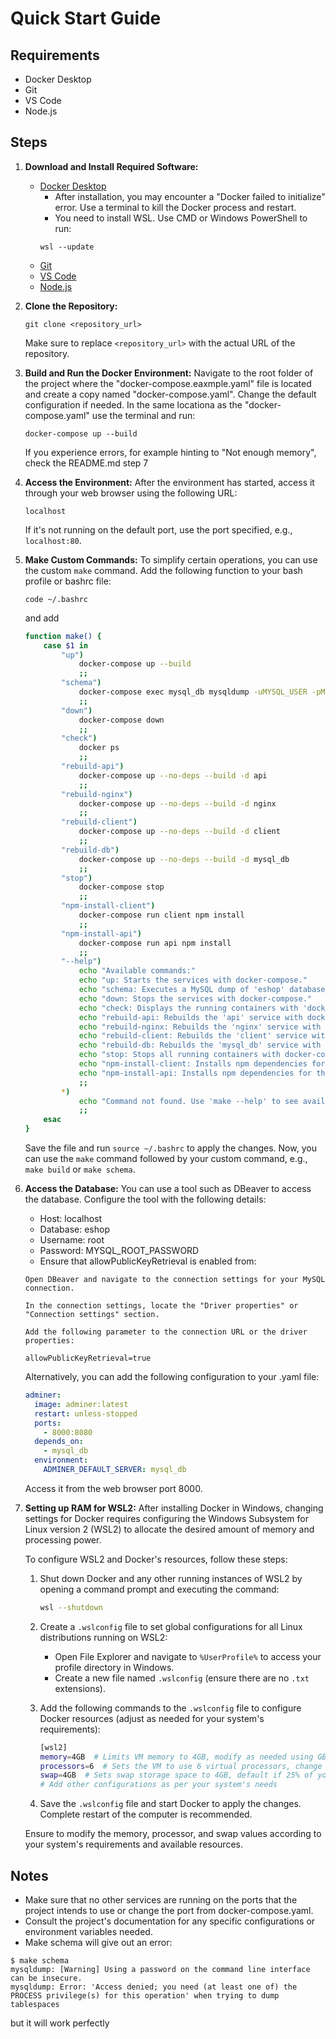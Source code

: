 # Quick Start Guide

## Requirements
- Docker Desktop
- Git
- VS Code
- Node.js

## Steps
1. **Download and Install Required Software:**
    - [Docker Desktop](https://www.docker.com/products/docker-desktop)
        - After installation, you may encounter a "Docker failed to initialize" error. Use a terminal to kill the Docker process and restart.
        - You need to install WSL. Use CMD or Windows PowerShell to run:
        ```
        wsl --update
        ```
    - [Git](https://git-scm.com/)
    - [VS Code](https://code.visualstudio.com/)
    - [Node.js](https://nodejs.org/)

2. **Clone the Repository:**
    ```
    git clone <repository_url>
    ```
    Make sure to replace `<repository_url>` with the actual URL of the repository.

3. **Build and Run the Docker Environment:**
    Navigate to the root folder of the project where the "docker-compose.eaxmple.yaml" file is located and create a copy named "docker-compose.yaml". Change the default configuration if needed. In the same locationa as the "docker-compose.yaml" use the terminal and  run:
    ```
    docker-compose up --build
    ```
     If you experience errors, for example hinting to "Not enough memory", check the README.md step 7

4. **Access the Environment:**
    After the environment has started, access it through your web browser using the following URL:
    ```
    localhost
    ```
    If it's not running on the default port, use the port specified, e.g., `localhost:80`.

5. **Make Custom Commands:**
    To simplify certain operations, you can use the custom `make` command. Add the following function to your bash profile or bashrc file:
    ```
    code ~/.bashrc
    ```
    and add

    ```bash
    function make() {
        case $1 in
            "up")
                docker-compose up --build
                ;;
            "schema")
                docker-compose exec mysql_db mysqldump -uMYSQL_USER -pMYSQL_PASSWORD eshop > setup.sql
                ;;
            "down")
                docker-compose down
                ;;
            "check")
                docker ps
                ;;
            "rebuild-api")
                docker-compose up --no-deps --build -d api
                ;;
            "rebuild-nginx")
                docker-compose up --no-deps --build -d nginx
                ;;
            "rebuild-client")
                docker-compose up --no-deps --build -d client
                ;;
            "rebuild-db")
                docker-compose up --no-deps --build -d mysql_db
                ;;
            "stop")
                docker-compose stop
                ;;
            "npm-install-client")
                docker-compose run client npm install
                ;;
            "npm-install-api")
                docker-compose run api npm install
                ;;
            "--help")
                echo "Available commands:"
                echo "up: Starts the services with docker-compose."
                echo "schema: Executes a MySQL dump of 'eshop' database into setup.sql."
                echo "down: Stops the services with docker-compose."
                echo "check: Displays the running containers with 'docker ps'."
                echo "rebuild-api: Rebuilds the 'api' service with docker-compose."
                echo "rebuild-nginx: Rebuilds the 'nginx' service with docker-compose."
                echo "rebuild-client: Rebuilds the 'client' service with docker-compose."
                echo "rebuild-db: Rebuilds the 'mysql_db' service with docker-compose."
                echo "stop: Stops all running containers with docker-compose."
                echo "npm-install-client: Installs npm dependencies for the 'client' service."
                echo "npm-install-api: Installs npm dependencies for the 'api' service."
                ;;
            *)
                echo "Command not found. Use 'make --help' to see available commands."
                ;;
        esac
    }


    ```
    Save the file and run `source ~/.bashrc` to apply the changes. Now, you can use the `make` command followed by your custom command, e.g., `make build` or `make schema`.

6. **Access the Database:**
    You can use a tool such as DBeaver to access the database. Configure the tool with the following details:
    - Host: localhost
    - Database: eshop
    - Username: root
    - Password: MYSQL_ROOT_PASSWORD
    - Ensure that allowPublicKeyRetrieval is enabled from:
    ``` 
    Open DBeaver and navigate to the connection settings for your MySQL connection.

    In the connection settings, locate the "Driver properties" or "Connection settings" section.

    Add the following parameter to the connection URL or the driver properties:

    allowPublicKeyRetrieval=true
    ```

    Alternatively, you can add the following configuration to your .yaml file:
    ```yaml
    adminer:
      image: adminer:latest
      restart: unless-stopped
      ports:
        - 8000:8080
      depends_on:
        - mysql_db
      environment:
        ADMINER_DEFAULT_SERVER: mysql_db
    ```
    Access it from the web browser port 8000.

7. **Setting up RAM for WSL2:**
    After installing Docker in Windows, changing settings for Docker requires configuring the Windows Subsystem for Linux version 2 (WSL2) to allocate the desired amount of memory and processing power. 

    To configure WSL2 and Docker's resources, follow these steps:

    1. Shut down Docker and any other running instances of WSL2 by opening a command prompt and executing the command:
       ```bash
       wsl --shutdown
       ```

    2. Create a `.wslconfig` file to set global configurations for all Linux distributions running on WSL2:
       - Open File Explorer and navigate to `%UserProfile%` to access your profile directory in Windows.
       - Create a new file named `.wslconfig` (ensure there are no `.txt` extensions).
       
    3. Add the following commands to the `.wslconfig` file to configure Docker resources (adjust as needed for your system's requirements):
       ```bash
       [wsl2]
       memory=4GB  # Limits VM memory to 4GB, modify as needed using GB or MB, recommended is at least 4GB to avoid build errors.
       processors=6  # Sets the VM to use 6 virtual processors, change for suitable amount for your computer.
       swap=4GB  # Sets swap storage space to 4GB, default if 25% of your max ram.
       # Add other configurations as per your system's needs
       ```
       
    4. Save the `.wslconfig` file and start Docker to apply the changes. Complete restart of the computer is recommended.

    Ensure to modify the memory, processor, and swap values according to your system's requirements and available resources.

## Notes
- Make sure that no other services are running on the ports that the project intends to use or change the port from docker-compose.yaml.
- Consult the project's documentation for any specific configurations or environment variables needed.
- Make schema will give out an error:
``` 
$ make schema
mysqldump: [Warning] Using a password on the command line interface can be insecure.
mysqldump: Error: 'Access denied; you need (at least one of) the PROCESS privilege(s) for this operation' when trying to dump tablespaces
```
  but it will work perfectly
